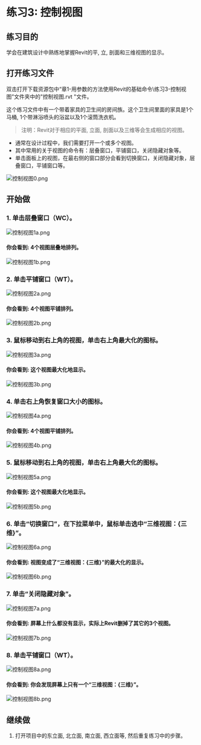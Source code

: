 # 练习3: 控制视图

## 练习目的

学会在建筑设计中熟练地掌握Revit的平, 立, 剖面和三维视图的显示。

## 打开练习文件

双击打开下载资源包中“章1-用参数的方法使用Revit的基础命令\练习3-控制视图”文件夹中的"控制视图.rvt "文件。

这个练习文件中有一个带着家具的卫生间的房间族。这个卫生间里面的家具是1个马桶, 1个带淋浴喷头的浴盆以及1个滚筒洗衣机。

> 注明：Revit对于相应的平面, 立面, 剖面以及三维等会生成相应的视图。
> 
- 通常在设计过程中，我们需要打开一个或多个视图。
- 其中常用的关于视图的命令有：层叠窗口，平铺窗口，关闭隐藏对象等。
- 单击面板上的视图，在最右侧的窗口部分会看到切换窗口，关闭隐藏对象，层叠窗口，平铺窗口等。

![控制视图0.png](/images/控制视图/控制视图0.png)

## 开始做

### 1. 单击层叠窗口（WC）。

![控制视图1a.png](/images/控制视图/控制视图1a.png)

#### 你会看到: 4个视图层叠地排列。

![控制视图1b.png](/images/控制视图/控制视图1b.png)

### 2. 单击平铺窗口（WT）。

![控制视图2a.png](/images/控制视图/控制视图2a.png)

#### 你会看到: 4个视图平铺排列。

![控制视图2b.png](/images/控制视图/控制视图2b.png)

### 3. 鼠标移动到右上角的视图，单击右上角最大化的图标。

![控制视图3a.png](/images/控制视图/控制视图3a.png)

#### 你会看到: 这个视图最大化地显示。

![控制视图3b.png](/images/控制视图/控制视图3b.png)

### 4. 单击右上角恢复窗口大小的图标。

![控制视图4a.png](/images/控制视图/控制视图4a.png)

#### 你会看到: 4个视图平铺排列。

![控制视图4b.png](/images/控制视图/控制视图4b.png)

### 5. 鼠标移动到右上角的视图，单击右上角最大化的图标。

![控制视图5a.png](/images/控制视图/控制视图5a.png)

#### 你会看到: 这个视图最大化地显示。

![控制视图5b.png](/images/控制视图/控制视图5b.png)

### 6. 单击“切换窗口”，在下拉菜单中，鼠标单击选中“三维视图：{三维}”。

![控制视图6a.png](/images/控制视图/控制视图6a.png)

#### 你会看到: 视图变成了“三维视图：{三维}”的最大化的显示。

![控制视图6b.png](/images/控制视图/控制视图6b.png)

### 7. 单击“关闭隐藏对象”。

![控制视图7a.png](/images/控制视图/控制视图7a.png)

#### 你会看到: 屏幕上什么都没有显示，实际上Revit删掉了其它的3个视图。

![控制视图7b.png](/images/控制视图/控制视图7b.png)

### 8. 单击平铺窗口（WT）。

![控制视图8a.png](/images/控制视图/控制视图8a.png)

#### 你会看到: 你会发现屏幕上只有一个“三维视图：{三维}”。

![控制视图8b.png](/images/控制视图/控制视图8b.png)

## 继续做

1. 打开项目中的东立面, 北立面, 南立面, 西立面等, 然后重复练习中的步骤。